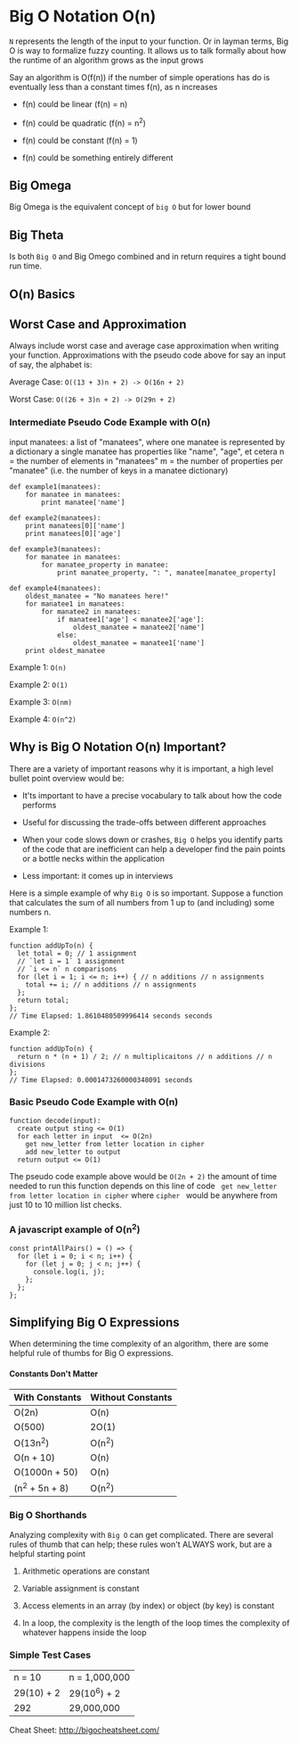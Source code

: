 # Big O Notation O(n)

```N``` represents the length of the input to your function. Or in layman terms, Big O is way to formalize fuzzy counting. It allows us to talk formally about how the runtime of an algorithm grows as the input grows

Say an algorithm is O(f(n)) if the number of simple operations has do is eventually less than a constant times f(n), as n increases

- f(n) could be linear (f(n) = n)

- f(n) could be quadratic (f(n) = n<sup>2</sup>)

- f(n) could be constant (f(n) = 1)

- f(n) could be something entirely different


## Big Omega

Big Omega is the equivalent concept of `big O` but for lower bound

## Big Theta 

Is both `Big O` and Big Omego combined and in return requires a tight bound run time.

## O(n) Basics

## Worst Case and Approximation 
Always include worst case and average case approximation when writing your function. 
Approximations with the pseudo code above for say an input of say, the alphabet is: 

Average Case:
```O((13 + 3)n + 2) -> O(16n + 2)```

Worst Case:
```O((26 + 3)n + 2) -> O(29n + 2)```

### Intermediate Pseudo Code Example with O(n)

input manatees: a list of "manatees", where one manatee is represented by a dictionary
a single manatee has properties like "name", "age", et cetera
n = the number of elements in "manatees"
m = the number of properties per "manatee" (i.e. the number of keys in a manatee dictionary)


```
def example1(manatees):
    for manatee in manatees:
        print manatee['name']

def example2(manatees):
    print manatees[0]['name']
    print manatees[0]['age']

def example3(manatees):
    for manatee in manatees:
        for manatee_property in manatee:
            print manatee_property, ": ", manatee[manatee_property]

def example4(manatees):
    oldest_manatee = "No manatees here!"
    for manatee1 in manatees:
        for manatee2 in manatees:
            if manatee1['age'] < manatee2['age']:
                oldest_manatee = manatee2['name']
            else:
                oldest_manatee = manatee1['name']
    print oldest_manatee
```

Example 1:
```O(n)```

Example 2:
```O(1)```

Example 3:
```O(nm)```

Example 4:
```O(n^2)```

## Why is Big O Notation O(n) Important?

There are a variety of important reasons why it is important, a high level bullet point overview would be:

- It'ts important to have a precise vocabulary to talk about how the code performs

- Useful for discussing the trade-offs between different approaches

- When your code slows down or crashes, `Big O` helps you identify parts of the code that are inefficient can help a developer find the pain points or a bottle necks within the application

- Less important: it comes up in interviews

Here is a simple example of why `Big O` is so important. Suppose a function that calculates the sum of all numbers from 1 up to (and including) some numbers n.

Example 1:

```
function addUpTo(n) {
  let total = 0; // 1 assignment
  // `let i = 1` 1 assignment 
  // `i <= n` n comparisons
  for (let i = 1; i <= n; i++) { // n additions // n assignments
    total += i; // n additions // n assignments
  };
  return total;
};
// Time Elapsed: 1.8610480509996414 seconds seconds
```

Example 2:

```
function addUpTo(n) {
  return n * (n + 1) / 2; // n multiplicaitons // n additions // n divisions
};
// Time Elapsed: 0.0001473260000348091 seconds
```

### Basic Pseudo Code Example with O(n)

```
function decode(input):
  create output sting <= O(1)
  for each letter in input  <= O(2n)
    get new_letter from letter location in cipher
    add new_letter to output 
  return output <= O(1)
```

The pseudo code example above would be ```O(2n + 2)```
the amount of time needed to run this function depends on this line of code ``` get new_letter from letter location in cipher``` where ```cipher ``` would be anywhere from just 10 to 10 million list checks.

### A javascript example of O(n<sup>2</sup>)

```
const printAllPairs() = () => {
  for (let i = 0; i < n; i++) {
    for (let j = 0; j < n; j++) {
      console.log(i, j);
    };
  };
};
```

## Simplifying Big O Expressions

When determining the time complexity of an algorithm, there are some helpful rule of thumbs for Big O expressions.

#### Constants Don't Matter

| With Constants | Without Constants | 
| ------------- |:------------- |
| O(2n)        | O(n) | 
| O(500)    | 2O(1)   | 
| O(13n<sup>2</sup>)  | O(n<sup>2</sup>) | 
| O(n + 10)  | O(n) | 
| O(1000n + 50) | O(n) | 
| (n<sup>2</sup> + 5n + 8) | O(n<sup>2</sup>) | 

### Big O Shorthands

Analyzing complexity with `Big O` can get complicated. There are several rules of thumb that can help; these rules won't ALWAYS work, but are a helpful starting point

1. Arithmetic operations are constant

2. Variable assignment is constant

3. Access elements in an array (by index) or object (by key) is constant

4. In a loop, the complexity is the length of the loop times the complexity of whatever happens inside the loop

### Simple Test Cases

  |               |               | 
  | ------------- |:------------- |
  | n = 10        | n = 1,000,000 | 
  | 29(10) + 2    | 29(10<sup>6</sup>) + 2  | 
  | 292           | 29,000,000    | 



Cheat Sheet: http://bigocheatsheet.com/
